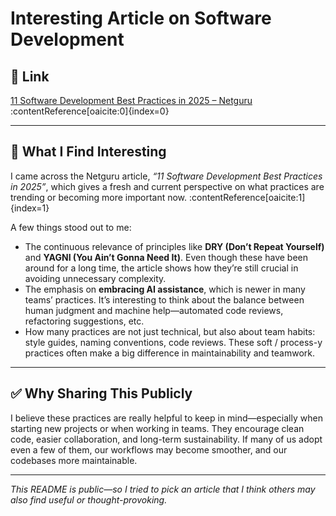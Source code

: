 # Interesting Article on Software Development

## 🔗 Link

[11 Software Development Best Practices in 2025 – Netguru](https://www.netguru.com/blog/best-software-development-practices) :contentReference[oaicite:0]{index=0}

---

## 🧐 What I Find Interesting

I came across the Netguru article, *“11 Software Development Best Practices in 2025”*, which gives a fresh and current perspective on what practices are trending or becoming more important now. :contentReference[oaicite:1]{index=1}

A few things stood out to me:

- The continuous relevance of principles like **DRY (Don’t Repeat Yourself)** and **YAGNI (You Ain’t Gonna Need It)**. Even though these have been around for a long time, the article shows how they’re still crucial in avoiding unnecessary complexity.  
- The emphasis on **embracing AI assistance**, which is newer in many teams’ practices. It’s interesting to think about the balance between human judgment and machine help—automated code reviews, refactoring suggestions, etc.  
- How many practices are not just technical, but also about team habits: style guides, naming conventions, code reviews. These soft / process-y practices often make a big difference in maintainability and teamwork.  

---

## ✅ Why Sharing This Publicly

I believe these practices are really helpful to keep in mind—especially when starting new projects or when working in teams. They encourage clean code, easier collaboration, and long-term sustainability. If many of us adopt even a few of them, our workflows may become smoother, and our codebases more maintainable.

---

*This README is public—so I tried to pick an article that I think others may also find useful or thought-provoking.*  

